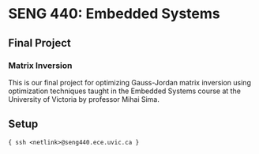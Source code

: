 # SENG 440: Embedded Systems
## Final Project
### Matrix Inversion

This is our final project for optimizing Gauss-Jordan matrix inversion using optimization techniques taught in the Embedded Systems course at the University of Victoria by professor Mihai Sima.

## Setup

``` { ssh <netlink>@seng440.ece.uvic.ca } ```
